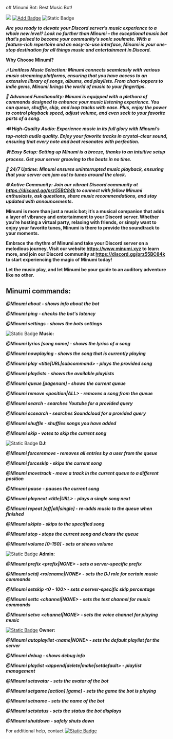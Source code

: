 o# Minumi Bot: Best Music Bot!

[![](https://dcbadge.vercel.app/api/server/prz55BC84k)](https://discord.gg/prz55BC84k)  [![Add Badge](https://img.shields.io/badge/Add%20Minumi--red?style=for-the-badge)](https://discord.com/api/oauth2/authorize?client_id=1149145183821254776&permissions=8&scope=bot) ![Static Badge](https://img.shields.io/badge/Java-2.0.20-yellow?style=for-the-badge&logo=java&logoColor=white)

***Are you ready to elevate your Discord server’s music experience to a whole new level? Look no further than Minumi – the exceptional music bot that’s poised to become your community’s sonic soulmate. With a feature-rich repertoire and an easy-to-use interface, Minumi is your one-stop destination for all things music and entertainment in Discord.***

**Why Choose Minumi?**

***🎶 Limitless Music Selection: Minumi connects seamlessly with various music streaming platforms, ensuring that you have access to an extensive library of songs, albums, and playlists. From chart-toppers to indie gems, Minumi brings the world of music to your fingertips.***

***🤖 Advanced Functionality: Minumi is equipped with a plethora of commands designed to enhance your music listening experience. You can queue, shuffle, skip, and loop tracks with ease. Plus, enjoy the power to control playback speed, adjust volume, and even seek to your favorite parts of a song.***

***🔊 High-Quality Audio: Experience music in its full glory with Minumi’s top-notch audio quality. Enjoy your favorite tracks in crystal-clear sound, ensuring that every note and beat resonates with perfection.***

***🛠️ Easy Setup: Setting up Minumi is a breeze, thanks to an intuitive setup process. Get your server grooving to the beats in no time.***

***🎉 24/7 Uptime: Minumi ensures uninterrupted music playback, ensuring that your server can jam out to tunes around the clock.***

***🌐 Active Community: Join our vibrant Discord community at https://discord.gg/prz55BC84k to connect with fellow Minumi enthusiasts, ask questions, share music recommendations, and stay updated with announcements.***

**Minumi is more than just a music bot; it’s a musical companion that adds a layer of vibrancy and entertainment to your Discord server. Whether you’re hosting a virtual party, relaxing with friends, or simply want to enjoy your favorite tunes, Minumi is there to provide the soundtrack to your moments.**

**Embrace the rhythm of Minumi and take your Discord server on a melodious journey. Visit our website https://www.minumi.xyz to learn more, and join our Discord community at https://discord.gg/prz55BC84k to start experiencing the magic of Minumi today!**

**Let the music play, and let Minumi be your guide to an auditory adventure like no other.**



## Minumi commands:

***@Minumi about - shows info about the bot***

***@Minumi ping - checks the bot's latency***

***@Minumi settings - shows the bots settings***

 ![Static Badge](https://cdn.discordapp.com/attachments/1151652126251040808/1151770103541678190/Untitled_design_10.png) **Music:**

***@Minumi lyrics [song name] - shows the lyrics of a song***

***@Minumi nowplaying - shows the song that is currently playing***

***@Minumi play <title|URL|subcommand> - plays the provided song***

***@Minumi playlists - shows the available playlists***

***@Minumi queue [pagenum] - shows the current queue***

***@Minumi remove <position|ALL> - removes a song from the queue***

***@Minumi search <query> - searches Youtube for a provided query***

***@Minumi scsearch <query> - searches Soundcloud for a provided query***

***@Minumi shuffle - shuffles songs you have added***

***@Minumi skip - votes to skip the current song***

![Static Badge](https://cdn.discordapp.com/attachments/1151652126251040808/1151769780467007588/Untitled_design_9.png) **DJ:**

***@Minumi forceremove <user> - removes all entries by a user from the queue***

***@Minumi forceskip - skips the current song***

***@Minumi movetrack <from> <to> - move a track in the current queue to a different position***

***@Minumi pause - pauses the current song***

***@Minumi playnext <title|URL> - plays a single song next***

***@Minumi repeat [off|all|single] - re-adds music to the queue when finished***

***@Minumi skipto <position> - skips to the specified song***

***@Minumi stop - stops the current song and clears the queue***

***@Minumi volume [0-150] - sets or shows volume***

![Static Badge](https://cdn.discordapp.com/attachments/1151652126251040808/1151769629711159357/Untitled_design_8.png) **Admin:**

***@Minumi prefix <prefix|NONE> - sets a server-specific prefix***

***@Minumi setdj <rolename|NONE> - sets the DJ role for certain music commands***

***@Minumi setskip <0 - 100> - sets a server-specific skip percentage***

***@Minumi settc <channel|NONE> - sets the text channel for music commands***

***@Minumi setvc <channel|NONE> - sets the voice channel for playing music***

[![Static Badge](https://cdn.discordapp.com/attachments/1151652126251040808/1151769385564901398/Untitled_design_7.png)](https://discordapp.com/users/1149138392056078368)  **Owner:**

***@Minumi autoplaylist <name|NONE> - sets the default playlist for the server***

***@Minumi debug - shows debug info***

***@Minumi playlist <append|delete|make|setdefault> - playlist management***

***@Minumi setavatar <url> - sets the avatar of the bot***

***@Minumi setgame [action] [game] - sets the game the bot is playing***

***@Minumi setname <name> - sets the name of the bot***

***@Minumi setstatus <status> - sets the status the bot displays***

***@Minumi shutdown - safely shuts down***

For additional help, contact [![Static Badge](https://img.shields.io/badge/Developer-Wash-%235865f2?style=plastic&logo=discord&logoColor=white)](https://discordapp.com/users/1149138392056078368)



